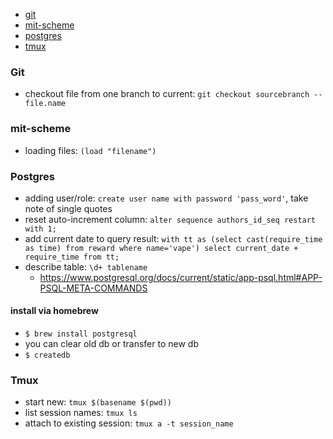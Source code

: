 * [git](#git)
* [mit-scheme](#mit-scheme)
* [postgres](#postgres)
* [tmux](#tmux)

### <a name="git"></a>Git
- checkout file from one branch to current: ```git checkout sourcebranch -- file.name```

### <a name="mit-scheme"></a>mit-scheme
- loading files: ```(load "filename")```


### <a name="postgres"></a>Postgres

- adding user/role: ```create user name with password 'pass_word'```, take note of single quotes
- reset auto-increment column:  ```alter sequence authors_id_seq restart with 1;```
- add current date to query result: ```with tt as (select cast(require_time as time) from reward where name='vape') select current_date + require_time from tt;```
- describe table: ```\d+ tablename```
  - https://www.postgresql.org/docs/current/static/app-psql.html#APP-PSQL-META-COMMANDS

#### install via homebrew
- ```$ brew install postgresql```
- you can clear old db or transfer to new db
- ```$ createdb```

### <a name="tmux"></a>Tmux
- start new: ```tmux $(basename $(pwd))```
- list session names: ```tmux ls```
- attach to existing session: ```tmux a -t session_name```
